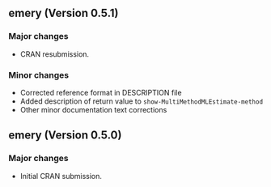 ## emery (Version 0.5.1)

### Major changes

- CRAN resubmission.

### Minor changes

- Corrected reference format in DESCRIPTION file
- Added description of return value to `show-MultiMethodMLEstimate-method`
- Other minor documentation text corrections


## emery (Version 0.5.0)

### Major changes

- Initial CRAN submission.

